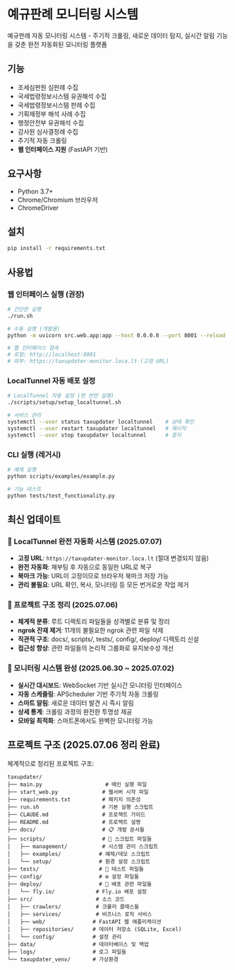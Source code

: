 # 예규판례 모니터링 시스템

예규판례 자동 모니터링 시스템 - 주기적 크롤링, 새로운 데이터 탐지, 실시간 알림 기능을 갖춘 완전 자동화된 모니터링 플랫폼

## 기능

- 조세심판원 심판례 수집
- 국세법령정보시스템 유권해석 수집
- 국세법령정보시스템 판례 수집
- 기획재정부 해석 사례 수집
- 행정안전부 유권해석 수집
- 감사원 심사결정례 수집
- 주기적 자동 크롤링
- **웹 인터페이스 지원** (FastAPI 기반)

## 요구사항

- Python 3.7+
- Chrome/Chromium 브라우저
- ChromeDriver

## 설치

```bash
pip install -r requirements.txt
```

## 사용법

### 웹 인터페이스 실행 (권장)
```bash
# 간단한 실행
./run.sh

# 수동 실행 (개발용)
python -m uvicorn src.web.app:app --host 0.0.0.0 --port 8001 --reload

# 웹 인터페이스 접속
# 로컬: http://localhost:8001
# 외부: https://taxupdater-monitor.loca.lt (고정 URL)
```

### LocalTunnel 자동 배포 설정
```bash
# LocalTunnel 자동 설정 (한 번만 실행)
./scripts/setup/setup_localtunnel.sh

# 서비스 관리
systemctl --user status taxupdater localtunnel    # 상태 확인
systemctl --user restart taxupdater localtunnel   # 재시작
systemctl --user stop taxupdater localtunnel      # 중지
```

### CLI 실행 (레거시)
```bash
# 예제 실행
python scripts/examples/example.py

# 기능 테스트
python tests/test_functionality.py
```

## 최신 업데이트

### 🚀 LocalTunnel 완전 자동화 시스템 (2025.07.07)
- **고정 URL**: `https://taxupdater-monitor.loca.lt` (절대 변경되지 않음)
- **완전 자동화**: 재부팅 후 자동으로 동일한 URL로 복구
- **북마크 가능**: URL이 고정이므로 브라우저 북마크 저장 가능
- **관리 불필요**: URL 확인, 복사, 모니터링 등 모든 번거로운 작업 제거

### 📁 프로젝트 구조 정리 (2025.07.06)
- **체계적 분류**: 루트 디렉토리 파일들을 성격별로 분류 및 정리
- **ngrok 잔재 제거**: 11개의 불필요한 ngrok 관련 파일 삭제
- **직관적 구조**: docs/, scripts/, tests/, config/, deploy/ 디렉토리 신설
- **접근성 향상**: 관련 파일들의 논리적 그룹화로 유지보수성 개선

### 🎨 모니터링 시스템 완성 (2025.06.30 ~ 2025.07.02)
- **실시간 대시보드**: WebSocket 기반 실시간 모니터링 인터페이스
- **자동 스케줄링**: APScheduler 기반 주기적 자동 크롤링
- **스마트 알림**: 새로운 데이터 발견 시 즉시 알림
- **상세 통계**: 크롤링 과정의 완전한 투명성 제공
- **모바일 최적화**: 스마트폰에서도 완벽한 모니터링 가능

## 프로젝트 구조 (2025.07.06 정리 완료)

체계적으로 정리된 프로젝트 구조:

```
taxupdater/
├── main.py                    # 메인 실행 파일
├── start_web.py              # 웹서버 시작 파일  
├── requirements.txt          # 패키지 의존성
├── run.sh                    # 기본 실행 스크립트
├── CLAUDE.md                 # 프로젝트 가이드
├── README.md                 # 프로젝트 설명
├── docs/                     # 📋 개발 문서들
├── scripts/                  # 🔧 스크립트 파일들
│   ├── management/           # 시스템 관리 스크립트
│   ├── examples/            # 예제/데모 스크립트  
│   └── setup/               # 환경 설정 스크립트
├── tests/                   # 🧪 테스트 파일들
├── config/                  # ⚙️ 설정 파일들
├── deploy/                  # 🚀 배포 관련 파일들
│   └── fly.io/             # Fly.io 배포 설정
├── src/                    # 소스 코드
│   ├── crawlers/           # 크롤러 클래스들
│   ├── services/           # 비즈니스 로직 서비스
│   ├── web/               # FastAPI 웹 애플리케이션
│   ├── repositories/      # 데이터 저장소 (SQLite, Excel)
│   └── config/            # 설정 관리
├── data/                  # 데이터베이스 및 백업
├── logs/                  # 로그 파일들
└── taxupdater_venv/       # 가상환경
```